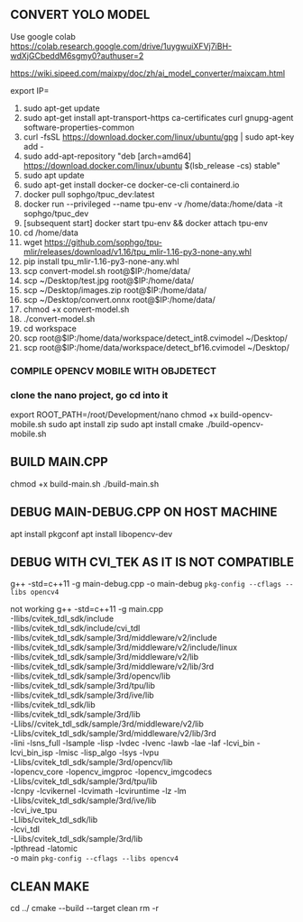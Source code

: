 ## CONVERT YOLO MODEL

Use google colab https://colab.research.google.com/drive/1uygwuiXFVj7iBH-wdXjGCbeddM6sgmy0?authuser=2

https://wiki.sipeed.com/maixpy/doc/zh/ai_model_converter/maixcam.html

export IP=<ubuntu IP address>

1. sudo apt-get update
2. sudo apt-get install apt-transport-https ca-certificates curl gnupg-agent software-properties-common
3. curl -fsSL https://download.docker.com/linux/ubuntu/gpg | sudo apt-key add -
4. sudo add-apt-repository "deb [arch=amd64] https://download.docker.com/linux/ubuntu $(lsb_release -cs) stable"
5. sudo apt update
6. sudo apt-get install docker-ce docker-ce-cli containerd.io
7. docker pull sophgo/tpuc_dev:latest
8. docker run --privileged --name tpu-env -v /home/data:/home/data -it sophgo/tpuc_dev
9. [subsequent start] docker start tpu-env && docker attach tpu-env
10. cd /home/data
11. wget https://github.com/sophgo/tpu-mlir/releases/download/v1.16/tpu_mlir-1.16-py3-none-any.whl
12. pip install tpu_mlir-1.16-py3-none-any.whl
13. scp convert-model.sh root@$IP:/home/data/
14. scp ~/Desktop/test.jpg root@$IP:/home/data/
15. scp ~/Desktop/images.zip root@$IP:/home/data/
16. scp ~/Desktop/convert.onnx root@$IP:/home/data/
17. chmod +x convert-model.sh
18. ./convert-model.sh
19. cd workspace
20. scp root@$IP:/home/data/workspace/detect_int8.cvimodel ~/Desktop/
21. scp root@$IP:/home/data/workspace/detect_bf16.cvimodel ~/Desktop/

### COMPILE OPENCV MOBILE WITH OBJDETECT

### clone the nano project, go cd into it

export ROOT_PATH=/root/Development/nano
chmod +x build-opencv-mobile.sh
sudo apt install zip
sudo apt install cmake
./build-opencv-mobile.sh

## BUILD MAIN.CPP

chmod +x build-main.sh
./build-main.sh

## DEBUG MAIN-DEBUG.CPP ON HOST MACHINE

apt install pkgconf
apt install libopencv-dev

## DEBUG WITH CVI_TEK AS IT IS NOT COMPATIBLE

g++ -std=c++11 -g main-debug.cpp -o main-debug `pkg-config --cflags --libs opencv4`

not working
g++ -std=c++11 -g main.cpp \
-Ilibs/cvitek_tdl_sdk/include \
-Ilibs/cvitek_tdl_sdk/include/cvi_tdl \
-Ilibs/cvitek_tdl_sdk/sample/3rd/middleware/v2/include \
-Ilibs/cvitek_tdl_sdk/sample/3rd/middleware/v2/include/linux \
-Ilibs/cvitek_tdl_sdk/sample/3rd/middleware/v2/lib \
-Ilibs/cvitek_tdl_sdk/sample/3rd/middleware/v2/lib/3rd \
-Ilibs/cvitek_tdl_sdk/sample/3rd/opencv/lib \
-Ilibs/cvitek_tdl_sdk/sample/3rd/tpu/lib \
-Ilibs/cvitek_tdl_sdk/sample/3rd/ive/lib \
-Ilibs/cvitek_tdl_sdk/lib \
-Ilibs/cvitek_tdl_sdk/sample/3rd/lib \
-Llibs//cvitek_tdl_sdk/sample/3rd/middleware/v2/lib \
-Llibs/cvitek_tdl_sdk/sample/3rd/middleware/v2/lib/3rd \
-lini -lsns_full -lsample -lisp -lvdec -lvenc -lawb -lae -laf -lcvi_bin -lcvi_bin_isp -lmisc -lisp_algo -lsys -lvpu \
-Llibs/cvitek_tdl_sdk/sample/3rd/opencv/lib \
-lopencv_core -lopencv_imgproc -lopencv_imgcodecs \
-Llibs/cvitek_tdl_sdk/sample/3rd/tpu/lib \
-lcnpy -lcvikernel -lcvimath -lcviruntime -lz -lm \
-Llibs/cvitek_tdl_sdk/sample/3rd/ive/lib \
-lcvi_ive_tpu \
-Llibs/cvitek_tdl_sdk/lib \
-lcvi_tdl \
-Llibs/cvitek_tdl_sdk/sample/3rd/lib \
-lpthread -latomic \
-o main `pkg-config --cflags --libs opencv4`

## CLEAN MAKE

cd ../
cmake --build <build-dir> --target clean
rm -r <build dir>

